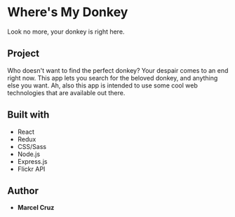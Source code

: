# Where's My Donkey

Look no more, your donkey is right here.

## Project

Who doesn't want to find the perfect donkey? Your despair comes to an end right now. This app lets you search for the beloved donkey, and anything else you want. Ah, also this app is intended to use some cool web technologies that are available out there.

## Built with

- React
- Redux
- CSS/Sass
- Node.js
- Express.js
- Flickr API

## Author

- **Marcel Cruz**
